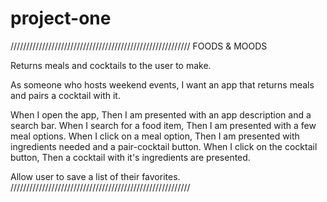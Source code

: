 # project-one


/////////////////////////////////////////////////////////
FOODS & MOODS


Returns meals and cocktails to the user to make.

As someone who hosts weekend events,
I want an app that returns meals and pairs a cocktail with it.

When I open the app, 
Then I am presented with an app description and a search bar.
When I search for a food item, 
Then I am presented with a few meal options.
When I click on a meal option,
Then I am presented with ingredients needed and a pair-cocktail button.
When I click on the cocktail button,
Then a cocktail with it's ingredients are presented.

Allow user to save a list of their favorites.
/////////////////////////////////////////////////////////